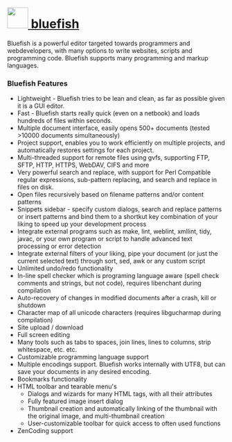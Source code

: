 # [<img src="https://cdn.rawgit.com/chocolatey/chocolatey-coreteampackages/edba4a5849ff756e767cba86641bea97ff5721fe/icons/bluefish.svg" height="48" width="48" /> bluefish](https://chocolatey.org/packages/bluefish)

Bluefish is a powerful editor targeted towards programmers and webdevelopers, with many options to write websites, scripts and programming code. Bluefish supports many programming and markup languages.

### Bluefish Features

*   Lightweight - Bluefish tries to be lean and clean, as far as possible given it is a GUI editor.
*   Fast - Bluefish starts really quick (even on a netbook) and loads hundreds of files within seconds.
*   Multiple document interface, easily opens 500+ documents (tested >10000 documents simultaneously)
*   Project support, enables you to work efficiently on multiple projects, and automatically restores settings for each project.
*   Multi-threaded support for remote files using gvfs, supporting FTP, SFTP, HTTP, HTTPS, WebDAV, CIFS and more
*   Very powerful search and replace, with support for Perl Compatible regular expressions, sub-pattern replacing, and search and replace in files on disk.
*   Open files recursively based on filename patterns and/or content patterns
*   Snippets sidebar - specify custom dialogs, search and replace patterns or insert patterns and bind them to a shortkut key combination of your liking to speed up your development process
*   Integrate external programs such as make, lint, weblint, xmllint, tidy, javac, or your own program or script to handle advanced text processing or error detection
*   Integrate external filters of your liking, pipe your document (or just the current selected text) through sort, sed, awk or any custom script
*   Unlimited undo/redo functionality
*   In-line spell checker which is programing language aware (spell check comments and strings, but not code), requires libenchant during compilation
*   Auto-recovery of changes in modified documents after a crash, kill or shutdown
*   Character map of all unicode characters (requires libgucharmap during compilation)
*   Site upload / download
*   Full screen editing
*   Many tools such as tabs to spaces, join lines, lines to columns, strip whitespace, etc. etc.
*   Customizable programming language support
*   Multiple encodings support. Bluefish works internally with UTF8, but can save your documents in any desired encoding.
*   Bookmarks functionality
*   HTML toolbar and tearable menu's
    *   Dialogs and wizards for many HTML tags, with all their attributes
    *   Fully featured image insert dialog
    *   Thumbnail creation and automatically linking of the thumbnail with the original image, and multi-thumbnail creation
    *   User-customizable toolbar for quick access to often used functions
*   ZenCoding support
